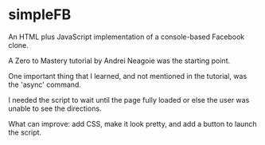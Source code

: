 # simpleFB

An HTML plus JavaScript implementation of a console-based Facebook clone.

A Zero to Mastery tutorial by Andrei Neagoie was the starting point.

One important thing that I learned, and not mentioned in the tutorial, was the 'async' command.

I needed the script to wait until the page fully loaded or else the user was unable to see the directions.

What can improve: add CSS, make it look pretty, and add a button to launch the script.
